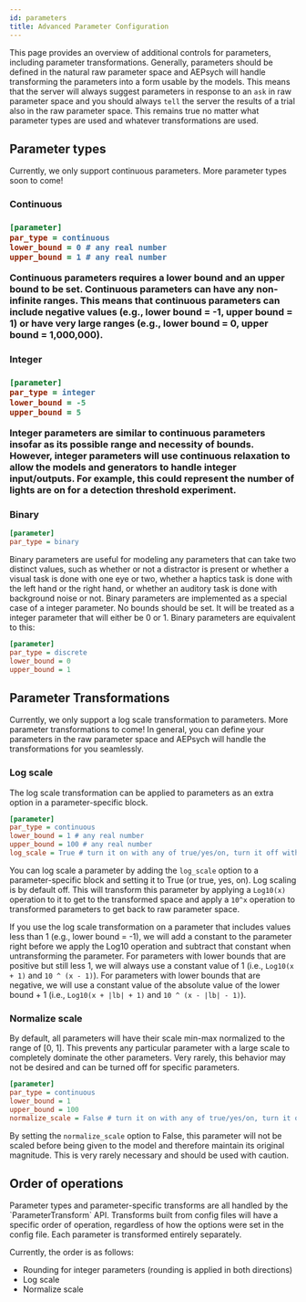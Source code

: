```yaml
---
id: parameters
title: Advanced Parameter Configuration
---
```


This page provides an overview of additional controls for parameters, including
parameter transformations. Generally, parameters should be defined in the natural raw
parameter space and AEPsych will handle transforming the parameters into a form usable
by the models. This means that the server will always suggest parameters in response to
an `ask` in raw parameter space and you should always `tell` the server the
results of a trial also in the raw parameter space. This remains true no matter
what parameter types are used and whatever transformations are used.

<h2>Parameter types</h2>
Currently, we only support continuous parameters. More parameter types soon to come!

<h3>Continuous<h3>

```ini
[parameter]
par_type = continuous
lower_bound = 0 # any real number
upper_bound = 1 # any real number
```

Continuous parameters requires a lower bound and an upper bound to be set. Continuous
parameters can have any non-infinite ranges. This means that continuous parameters can
include negative values (e.g., lower bound = -1, upper bound = 1) or have very large
ranges (e.g., lower bound = 0, upper bound = 1,000,000).

<h3>Integer<h3>

```ini
[parameter]
par_type = integer
lower_bound = -5
upper_bound = 5
```

Integer parameters are similar to continuous parameters insofar as its possible range
and necessity of bounds. However, integer parameters will use continuous relaxation to
allow the models and generators to handle integer input/outputs. For example, this could
represent the number of lights are on for a detection threshold experiment.

<h3>Binary</h3>

```ini
[parameter]
par_type = binary
```

Binary parameters are useful for modeling any parameters that can take two distinct values,
such as whether or not a distractor is present or whether a visual task is done with one
eye or two, whether a haptics task is done with the left hand or the right hand, or whether
an auditory task is done with background noise or not. Binary parameters are implemented as
a special case of a integer parameter. No bounds should be set. It will be treated as a integer
parameter that will either be 0 or 1. Binary parameters are equivalent to this:

```ini
[parameter]
par_type = discrete
lower_bound = 0
upper_bound = 1
```

<h2>Parameter Transformations</h2>
Currently, we only support a log scale transformation to parameters. More parameter
transformations to come! In general, you can define your parameters in the raw
parameter space and AEPsych will handle the transformations for you seamlessly.

<h3>Log scale</h3>
The log scale transformation can be applied to parameters as an extra option in a
parameter-specific block.

```ini
[parameter]
par_type = continuous
lower_bound = 1 # any real number
upper_bound = 100 # any real number
log_scale = True # turn it on with any of true/yes/on, turn it off with any of false/no/off; case insensitive
```

You can log scale a parameter by adding the `log_scale` option to a parameter-specific
block and setting it to True (or true, yes, on). Log scaling is by default off. This
will transform this parameter by applying a `Log10(x)` operation to it to get to the
transformed space and apply a `10^x` operation to transformed parameters to get back to
raw parameter space.

If you use the log scale transformation on a parameter that includes values less than 1
(e.g., lower bound = -1), we will add a constant to the parameter right before we
apply the Log10 operation and subtract that constant when untransforming the parameter.
For parameters with lower bounds that are positive but still less 1, we will always use
a constant value of 1 (i.e., `Log10(x + 1)` and `10 ^ (x - 1)`). For parameters with
lower bounds that are negative, we will use a constant value of the absolute value of
the lower bound + 1 (i.e., `Log10(x + |lb| + 1)` and `10 ^ (x - |lb| - 1)`).

<h3>Normalize scale</h3>
By default, all parameters will have their scale min-max normalized to the range of
[0, 1]. This prevents any particular parameter with a large scale to completely dominate
the other parameters. Very rarely, this behavior may not be desired and can be turned
off for specific parameters.

```ini
[parameter]
par_type = continuous
lower_bound = 1
upper_bound = 100
normalize_scale = False # turn it on with any of true/yes/on, turn it off with any of false/no/off; case insensitive
```

By setting the `normalize_scale` option to False, this parameter will not be scaled
before being given to the model and therefore maintain its original magnitude. This is
very rarely necessary and should be used with caution.

<h2>Order of operations</h2>
Parameter types and parameter-specific transforms are all handled by the
`ParameterTransform` API. Transforms built from config files will have a specific order
of operation, regardless of how the options were set in the config file. Each parameter
is transformed entirely separately.

Currently, the order is as follows:
* Rounding for integer parameters (rounding is applied in both directions)
* Log scale
* Normalize scale
